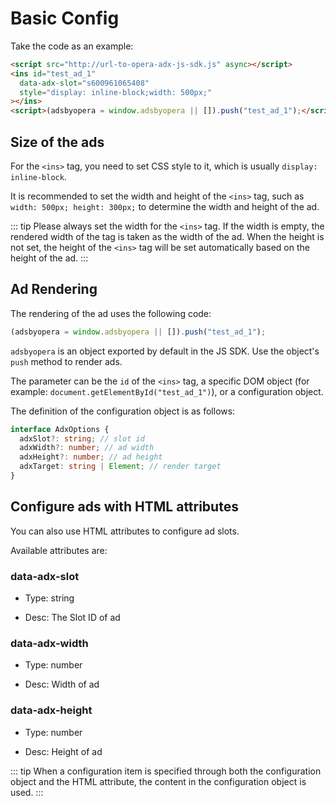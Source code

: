 # Basic Config

Take the code as an example:

``` html
<script src="http://url-to-opera-adx-js-sdk.js" async></script>
<ins id="test_ad_1"
  data-adx-slot="s600961065408"
  style="display: inline-block;width: 500px;"
></ins>
<script>(adsbyopera = window.adsbyopera || []).push("test_ad_1");</script>
```

## Size of the ads

For the ```<ins>``` tag, you need to set CSS style to it, which is usually ```display: inline-block```.

It is recommended to set the width and height of the ```<ins>``` tag, such as ```width: 500px; height: 300px;``` to determine the width and height of the ad.

::: tip
Please always set the width for the ```<ins>``` tag. If the width is empty, the rendered width of the tag is taken as the width of the ad.
When the height is not set, the height of the ```<ins>``` tag will be set automatically based on the height of the ad.
:::

## Ad Rendering

The rendering of the ad uses the following code:

``` js
(adsbyopera = window.adsbyopera || []).push("test_ad_1");
```

```adsbyopera``` is an object exported by default in the JS SDK. Use the object's ```push``` method to render ads.

The parameter can be the ```id``` of the ```<ins>``` tag, a specific DOM object (for example: ```document.getElementById("test_ad_1")```), or a configuration object.

The definition of the configuration object is as follows:

``` ts
interface AdxOptions {
  adxSlot?: string; // slot id
  adxWidth?: number; // ad width
  adxHeight?: number; // ad height
  adxTarget: string | Element; // render target
}
```

## Configure ads with HTML attributes

You can also use HTML attributes to configure ad slots.

Available attributes are:

### data-adx-slot

* Type: string

* Desc: The Slot ID of ad

### data-adx-width

* Type: number

* Desc: Width of ad

### data-adx-height

* Type: number

* Desc: Height of ad

::: tip
When a configuration item is specified through both the configuration object and the HTML attribute, the content in the configuration object is used.
:::
